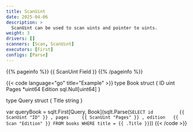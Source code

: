 ```yaml
---
title: ScanUint
date: 2025-04-06
description: >
  ScanUint can be used to scan uints and pointer to uints.
weight: 3
drivers: []
scanners: [Scan, ScanUint]
executors: [First]
configs: [Parse]
---
```


{{% pageinfo %}}
{{ ScanUint Field }}
{{% /pageinfo %}}

{{< code language="go" title="Example" >}}
type Book struct {
  ID      uint
  Pages   *uint64
  Edition sql.Null[uint64]
}

type Query struct {
  Title string
}

var queryBook = sqlt.First[Query, Book](sqlt.Parse(`
  SELECT
    id          {{ ScanUint "ID" }}
    , pages     {{ ScanUint "Pages" }}
    , edition   {{ Scan "Edition" }}
  FROM books
  WHERE title = {{ .Title }}
`))
{{< /code >}}
